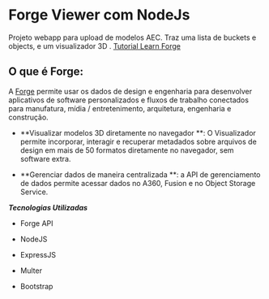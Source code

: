 # Forge Viewer com NodeJs
Projeto webapp para upload de modelos AEC. Traz uma lista de buckets e objects, e um visualizador 3D . [Tutorial Learn Forge](https://learnforge.autodesk.io/)

 ## O que é Forge:
A [Forge](https://forge.autodesk.com/) permite usar os dados de design e engenharia para desenvolver aplicativos de software personalizados e fluxos de trabalho conectados para manufatura, mídia / entretenimento, arquitetura, engenharia e construção.

- **Visualizar modelos 3D diretamente no navegador **: O Visualizador permite incorporar, interagir e recuperar metadados sobre arquivos de design em mais de 50 formatos diretamente no navegador, sem software extra.

- **Gerenciar dados de maneira centralizada **: a API de gerenciamento de dados permite acessar dados no A360, Fusion e no Object Storage Service.

  

 ***Tecnologias Utilizadas***

* Forge API

* NodeJS

* ExpressJS

* Multer

* Bootstrap

  


## 

